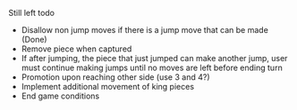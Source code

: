 Still left todo

- Disallow non jump moves if there is a jump move that can be made (Done)
- Remove piece when captured
- If after jumping, the piece that just jumped can make another jump, user must continue making jumps until no moves are left before ending turn
- Promotion upon reaching other side (use 3 and 4?)
- Implement additional movement of king pieces
- End game conditions